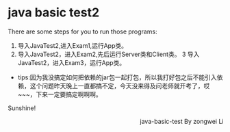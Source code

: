 # java basic test2

There are some steps for you to run those programs:
1. 导入JavaTest2,进入Exam1,运行App类。
2. 导入JavaTest2，进入Exam2,先后运行Server类和Client类。
3   导入JavaTest2，进入Exam3，运行App类。

* tips:因为我没搞定如何把依赖的jar包一起打包，所以我打好包之后不能引入依赖，这个问题昨天晚上一直都搞不定，今天没来得及问老师就开考了，哎~~~，下来一定要搞定啊啊啊。

Sunshine!
<p align="right">java-basic-test By zongwei Li</p>
